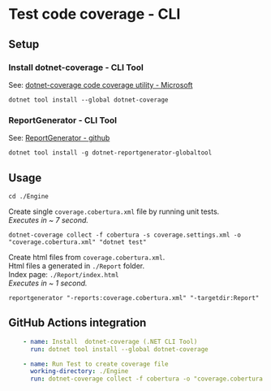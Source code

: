 

# Test code coverage - CLI


## Setup

### Install dotnet-coverage - CLI Tool

See: [dotnet-coverage code coverage utility - Microsoft](https://learn.microsoft.com/en-us/dotnet/core/additional-tools/dotnet-coverage)

```
dotnet tool install --global dotnet-coverage
```


### ReportGenerator - CLI Tool

See: [ReportGenerator - github](https://github.com/danielpalme/ReportGenerator)

```
dotnet tool install -g dotnet-reportgenerator-globaltool
```


## Usage

```
cd ./Engine
```

Create single `coverage.cobertura.xml` file by running unit tests.  
*Executes in ~ 7 second.*
```
dotnet-coverage collect -f cobertura -s coverage.settings.xml -o "coverage.cobertura.xml" "dotnet test"
```

Create html files from `coverage.cobertura.xml`.  
Html files a generated in `./Report` folder.  
Index page: `./Report/index.html`  
*Executes in ~ 1 second.*
```
reportgenerator "-reports:coverage.cobertura.xml" "-targetdir:Report"
```


## GitHub Actions integration
```yaml
    - name: Install  dotnet-coverage (.NET CLI Tool)
      run: dotnet tool install --global dotnet-coverage

    - name: Run Test to create coverage file
      working-directory: ./Engine
      run: dotnet-coverage collect -f cobertura -o "coverage.cobertura.xml" "dotnet test"
```